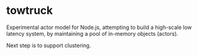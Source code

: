 # towtruck

Experimental actor model for Node.js, attempting to build a high-scale low latency system, by maintaining a pool of in-memory objects (actors).

Next step is to support clustering.
